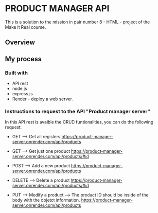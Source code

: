# PRODUCT MANAGER API

This is a solution to the mission in pair number 8 - HTML - project of the Make It Real course.

## Overview

## My process

### Built with

- API rest
- node.js
- express.js
- Render - deploy a web server.

### Instructions to request to the API "Product manager server"

In this API rest is avaible the CRUD funtionalities, you can do the following request:

- GET --> Get all registers
https://product-manager-server.onrender.com/api/products

- GET --> Get just one product
https://product-manager-server.onrender.com/api/products/#id

- POST --> Add a new product
https://product-manager-server.onrender.com/api/products

- DELETE --> Delete a product
https://product-manager-server.onrender.com/api/products/#id

- PUT --> Modify a product --> The product ID should be inside of the body with the objetct information.
https://product-manager-server.onrender.com/api/products
